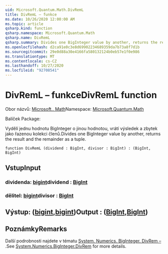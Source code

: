 ```yaml
---
uid: Microsoft.Quantum.Math.DivRemL
title: DivRemL – funkce
ms.date: 10/26/2020 12:00:00 AM
ms.topic: article
qsharp.kind: function
qsharp.namespace: Microsoft.Quantum.Math
qsharp.name: DivRemL
qsharp.summary: Divides one BigInteger value by another, returns the result and the remainder as a tuple.
ms.openlocfilehash: d2ca91e0c3e8d69902234689359da7b73a8f7d1b
ms.sourcegitcommit: 29e0d88a30e4166fa580132124b0eb57e1f0e986
ms.translationtype: MT
ms.contentlocale: cs-CZ
ms.lasthandoff: 10/27/2020
ms.locfileid: "92708541"
---
```

# <a name="divreml-function"></a><span data-ttu-id="0689f-102">DivRemL – funkce</span><span class="sxs-lookup"><span data-stu-id="0689f-102">DivRemL function</span></span>

<span data-ttu-id="0689f-103">Obor názvů: [Microsoft.. Math](xref:Microsoft.Quantum.Math)</span><span class="sxs-lookup"><span data-stu-id="0689f-103">Namespace: [Microsoft.Quantum.Math](xref:Microsoft.Quantum.Math)</span></span>

<span data-ttu-id="0689f-104">Balíček [](https://nuget.org/packages/)</span><span class="sxs-lookup"><span data-stu-id="0689f-104">Package: [](https://nuget.org/packages/)</span></span>


<span data-ttu-id="0689f-105">Vydělí jednu hodnotu BigInteger o jinou hodnotou, vrátí výsledek a zbytek jako řazenou kolekci členů.</span><span class="sxs-lookup"><span data-stu-id="0689f-105">Divides one BigInteger value by another, returns the result and the remainder as a tuple.</span></span>

```qsharp
function DivRemL (dividend : BigInt, divisor : BigInt) : (BigInt, BigInt)
```


## <a name="input"></a><span data-ttu-id="0689f-106">Vstup</span><span class="sxs-lookup"><span data-stu-id="0689f-106">Input</span></span>

### <a name="dividend--bigint"></a><span data-ttu-id="0689f-107">dividenda: [bigint](xref:microsoft.quantum.lang-ref.bigint)</span><span class="sxs-lookup"><span data-stu-id="0689f-107">dividend : [BigInt](xref:microsoft.quantum.lang-ref.bigint)</span></span>




### <a name="divisor--bigint"></a><span data-ttu-id="0689f-108">dělitel: [bigint](xref:microsoft.quantum.lang-ref.bigint)</span><span class="sxs-lookup"><span data-stu-id="0689f-108">divisor : [BigInt](xref:microsoft.quantum.lang-ref.bigint)</span></span>





## <a name="output--bigintbigint"></a><span data-ttu-id="0689f-109">Výstup: ([bigint](xref:microsoft.quantum.lang-ref.bigint),[bigint](xref:microsoft.quantum.lang-ref.bigint))</span><span class="sxs-lookup"><span data-stu-id="0689f-109">Output : ([BigInt](xref:microsoft.quantum.lang-ref.bigint),[BigInt](xref:microsoft.quantum.lang-ref.bigint))</span></span>



## <a name="remarks"></a><span data-ttu-id="0689f-110">Poznámky</span><span class="sxs-lookup"><span data-stu-id="0689f-110">Remarks</span></span>

<span data-ttu-id="0689f-111">Další podrobnosti najdete v tématu [System. Numerics. BigInteger. DivRem –](https://docs.microsoft.com/dotnet/api/system.numerics.biginteger.divrem) .</span><span class="sxs-lookup"><span data-stu-id="0689f-111">See [System.Numerics.BigInteger.DivRem](https://docs.microsoft.com/dotnet/api/system.numerics.biginteger.divrem) for more details.</span></span>